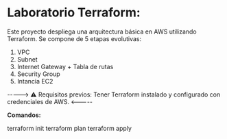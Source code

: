 # Laboratorio Terraform: 

Este proyecto despliega una arquitectura básica en AWS utilizando Terraform. Se compone de 5 etapas evolutivas:

1. VPC
2. Subnet
3. Internet Gateway + Tabla de rutas
4. Security Group
5. Intancia EC2

-----> ⚠️ Requisitos previos: Tener Terraform instalado y configurado con credenciales de AWS. <-----

**Comandos:**

terraform init
terraform plan
terraform apply